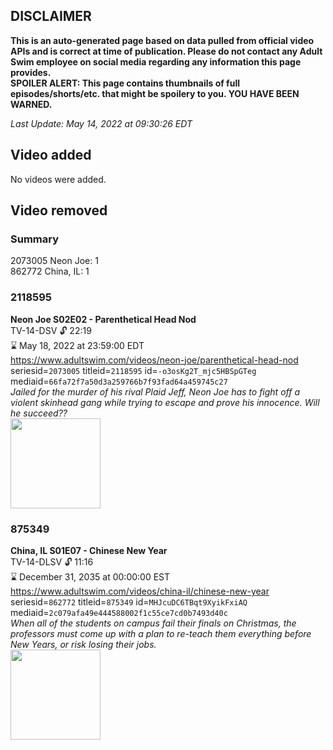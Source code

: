 ## DISCLAIMER
**This is an auto-generated page based on data pulled from official video APIs and is correct at time of publication. Please do not contact any Adult Swim employee on social media regarding any information this page provides.**  
**SPOILER ALERT: This page contains thumbnails of full episodes/shorts/etc. that might be spoilery to you. YOU HAVE BEEN WARNED.**  

_Last Update: May 14, 2022 at 09:30:26 EDT_
## Video added
No videos were added.  
## Video removed
### Summary
2073005 Neon Joe: 1  
862772 China, IL: 1  
### 2118595
**Neon Joe S02E02 - Parenthetical Head Nod**  
TV-14-DSV 🔓 22:19  
⌛ May 18, 2022 at 23:59:00 EDT  
https://www.adultswim.com/videos/neon-joe/parenthetical-head-nod  
seriesid=`2073005` titleid=`2118595` id=`-o3osKg2T_mjc5HBSpGTeg` mediaid=`66fa72f7a50d3a259766b7f93fad64a459745c27`  
_Jailed for the murder of his rival Plaid Jeff, Neon Joe has to fight off a violent skinhead gang while trying to escape and prove his innocence. Will he succeed??_  
<a href="https://media.cdn.adultswim.com/uploads/20200312/thumbnails/2_203121146486-neonjoe_202_dup-20170425.jpg"><img src="https://media.cdn.adultswim.com/uploads/20200312/thumbnails/2_203121146486-neonjoe_202_dup-20170425.jpg" height="144px" /></a>
### 875349
**China, IL S01E07 - Chinese New Year**  
TV-14-DLSV 🔓 11:16  
⌛ December 31, 2035 at 00:00:00 EST  
https://www.adultswim.com/videos/china-il/chinese-new-year  
seriesid=`862772` titleid=`875349` id=`MHJcuDC6TBqt9XyikFxiAQ` mediaid=`2c079afa49e444588002f1c55ce7cd0b7493d40c`  
_When all of the students on campus fail their finals on Christmas, the professors must come up with a plan to re-teach them everything before New Years, or risk losing their jobs._  
<a href="https://media.cdn.adultswim.com/uploads/20200302/thumbnails/2_20321639534-chinail_108_dup-201112.jpg"><img src="https://media.cdn.adultswim.com/uploads/20200302/thumbnails/2_20321639534-chinail_108_dup-201112.jpg" height="144px" /></a>
